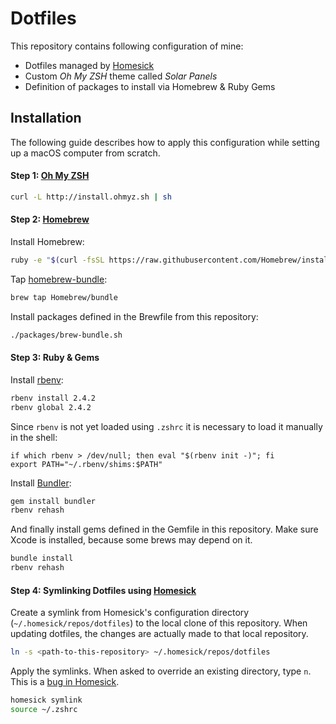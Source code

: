 # Dotfiles

This repository contains following configuration of mine:

- Dotfiles managed by [Homesick](https://github.com/technicalpickles/homesick)
- Custom *Oh My ZSH* theme called *Solar Panels*
- Definition of packages to install via Homebrew & Ruby Gems

## Installation

The following guide describes how to apply this configuration while setting up a macOS computer from scratch.

#### Step 1: [Oh My ZSH](https://github.com/robbyrussell/oh-my-zsh)

```bash
curl -L http://install.ohmyz.sh | sh
```

#### Step 2: [Homebrew](http://brew.sh)

Install Homebrew:

```bash
ruby -e "$(curl -fsSL https://raw.githubusercontent.com/Homebrew/install/master/install)"
```

Tap [homebrew-bundle](https://github.com/Homebrew/homebrew-bundle):

```bash
brew tap Homebrew/bundle
```

Install packages defined in the Brewfile from this repository:

```bash
./packages/brew-bundle.sh
```

#### Step 3: Ruby & Gems

Install [rbenv](https://github.com/sstephenson/rbenv):

```bash
rbenv install 2.4.2
rbenv global 2.4.2
```

Since `rbenv` is not yet loaded using `.zshrc` it is necessary to load it manually in the shell:

```
if which rbenv > /dev/null; then eval "$(rbenv init -)"; fi
export PATH="~/.rbenv/shims:$PATH"
```

Install [Bundler](http://bundler.io):

```bash
gem install bundler
rbenv rehash
```

And finally install gems defined in the Gemfile in this repository. Make sure Xcode is installed, because some brews may depend on it.

```bash
bundle install
rbenv rehash
```

#### Step 4: Symlinking Dotfiles using [Homesick](https://github.com/technicalpickles/homesick)

Create a symlink from Homesick's configuration directory (`~/.homesick/repos/dotfiles`) to the local clone of this repository. When updating dotfiles, the changes are actually made to that local repository.

```bash
ln -s <path-to-this-repository> ~/.homesick/repos/dotfiles
```

Apply the symlinks. When asked to override an existing directory, type `n`. This is a [bug in Homesick](https://github.com/technicalpickles/homesick/issues/120).

```bash
homesick symlink
source ~/.zshrc
```
